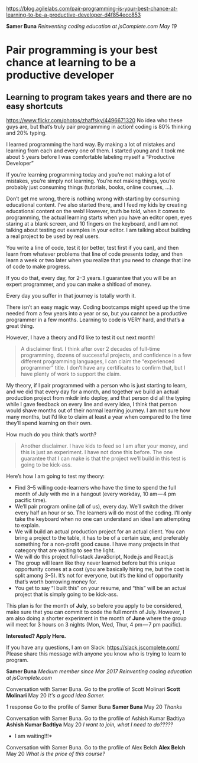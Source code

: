 ﻿https://blog.agilelabs.com/pair-programming-is-your-best-chance-at-learning-to-be-a-productive-developer-d4f854ecc853

**Samer Buna**
*Reinventing coding education at jsComplete.com*
*May 19*

# Pair programming is your best chance at learning to be a productive developer

## Learning to program takes years and there are no easy shortcuts

https://www.flickr.com/photos/zhaffsky/4496671320
No idea who these guys are, but that’s truly pair programming in action! coding is 80% thinking and 20% typing.

I learned programming the hard way. By making a lot of mistakes and learning from each and every one of them. I started young and it took me about 5 years before I was comfortable labeling myself a “Productive Developer”

If you’re learning programming today and you’re not making a lot of mistakes, you’re simply not learning. You’re not making things, you’re probably just consuming things (tutorials, books, online courses, …).

Don’t get me wrong, there is nothing wrong with starting by consuming educational content. I’ve also started there, and I feed my kids by creating educational content on the web! However, truth be told, when it comes to programming, the actual learning starts when you have an editor open, eyes staring at a blank screen, and 10 fingers on the keyboard, and I am not talking about testing out examples in your editor. I am talking about building a real project to be used by real users.

You write a line of code, test it (or better, test first if you can), and then learn from whatever problems that line of code presents today, and then learn a week or two later when you realize that you need to change that line of code to make progress.

If you do that, every day, for 2–3 years. I guarantee that you will be an expert programmer, and you can make a shitload of money.

Every day you suffer in that journey is totally worth it.

There isn’t an easy magic way. Coding bootcamps might speed up the time needed from a few years into a year or so, but you cannot be a productive programmer in a few months. Learning to code is VERY hard, and that’s a great thing.

However, I have a theory and I’d like to test it out next month!

> A disclaimer first. I think after over 2 decades of full-time programming, dozens of successful projects, and confidence in a few different programming languages, I can claim the “experienced programmer” title. I don’t have any certificates to confirm that, but I have plenty of work to support the claim.

My theory, if I pair programmed with a person who is just starting to learn, and we did that every day for a month, and together we build an actual production project from mkdir into deploy, and that person did all the typing while I gave feedback on every line and every idea, I think that person would shave months out of their normal learning journey. I am not sure how many months, but I’d like to claim at least a year when compared to the time they’ll spend learning on their own.

How much do you think that’s worth?

> Another disclaimer. I have kids to feed so I am after your money, and this is just an experiment. I have not done this before. The one guarantee that I can make is that the project we’ll build in this test is going to be kick-ass.

Here’s how I am going to test my theory:
 - Find 3–5 willing code-learners who have the time to spend the full month of July with me in a hangout (every workday, 10 am — 4 pm pacific time).
 - We’ll pair program online (all of us), every day. We’ll switch the driver every half an hour or so. The learners will do most of the coding. I’ll only take the keyboard when no one can understand an idea I am attempting to explain.
 - We will build an actual production project for an actual client. You can bring a project to the table, it has to be of a certain size, and preferably something for a non-profit good cause. I have many projects in that category that are waiting to see the light.
 - We will do this project full-stack JavaScript, Node.js and React.js
 - The group will learn like they never learned before but this unique opportunity comes at a cost (you are basically hiring me, but the cost is split among 3–5). It’s not for everyone, but it’s the kind of opportunity that’s worth borrowing money for.
 - You get to say “I built this” on your resume, and “this” will be an actual project that is simply going to be kick-ass.

This plan is for the month of **July**, so before you apply to be considered, make sure that you can commit to code the full month of July. However, I am also doing a shorter experiment in the month of **June** where the group will meet for 3 hours on 3 nights (Mon, Wed, Thur, 4 pm — 7 pm pacific).

**Interested? Apply Here.**

If you have any questions, I am on Slack: https://slack.jscomplete.com/
Please share this message with anyone you know who is trying to learn to program.


**Samer Buna**
*Medium member since Mar 2017*
*Reinventing coding education at jsComplete.com*

Conversation with Samer Buna.
Go to the profile of Scott Molinari
**Scott Molinari**
May 20
*It's a good idea Samer.*

1 response
Go to the profile of Samer Buna
**Samer Buna**
May 20
*Thanks*

Conversation with Samer Buna.
Go to the profile of Ashish Kumar Badtiya
**Ashish Kumar Badtiya**
May 20
*I want to join, what I need to do?????*
*	I am waiting!!!*

Conversation with Samer Buna.
Go to the profile of Alex Belch
**Alex Belch**
May 20
*What is the price of this course?*
